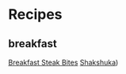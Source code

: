 # Recipes

## breakfast
[Breakfast Steak Bites](https://github.com/AlteredAdmin/Recipes/blob/main/Breakfast%20/Breakfast%20Steak%20Bites.md)
[Shakshuka](https://github.com/AlteredAdmin/Recipes/blob/main/Breakfast%20/Shakshuka.md))
